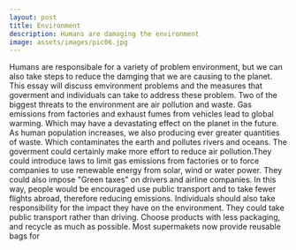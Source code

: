 ```yaml
---
layout: post
title: Environment
description: Humans are damaging the environment
image: assets/images/pic06.jpg
---
```


  Humans are responsibale for a variety of problem environment, but we can also take steps to reduce the damging that we are causing to the planet. This essay will discuss emvironment problems and the measures that goverment and individuals can take to address these problem.
  Two of the biggest threats to the environment are air pollution and waste. Gas emissions from factories and exhaust fumes from vehicles lead to global warming. Which may have a devastating effect on the planet in the future. As human population increases, we also producing ever greater quantities of waste. Which contaminates the earth and pollutes rivers and oceans.
  The goverment could certainly make more effort to reduce air pollution.They could introduce laws to limit gas emissions from factories or to force companies to use renewable energy from solar, wind or water power. They could also impose "Green taxes" on drivers and airline companies. In this way, people would be encouraged use public transport and to take fewer flights abroad, therefore reducing emissions.
  Individuals should also take responsibility for the impact they have on the environment. They could take public transport rather than driving. Choose products with less packaging, and recycle as much as possible. Most supermakets now provide reusable bags for 
  
